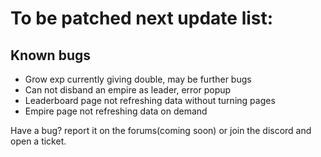 # To be patched next update list:

## Known bugs
- Grow exp currently giving double, may be further bugs
- Can not disband an empire as leader, error popup
- Leaderboard page not refreshing data without turning pages
- Empire page not refreshing data on demand

Have a bug? report it on the forums(coming soon) or join the discord and open a ticket.

